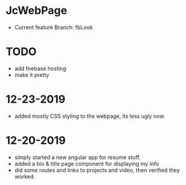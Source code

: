 # JcWebPage
- Current feature Branch: fbLook

# TODO
- add firebase hosting
- make it pretty

# 12-23-2019
- added mostly CSS styling to the webpage, its less ugly now.

# 12-20-2019
- simply started a new angular app for resume stuff.
- added a bio & title page component for displaying my info
- did some routes and links to projects and video, then verified they worked.
